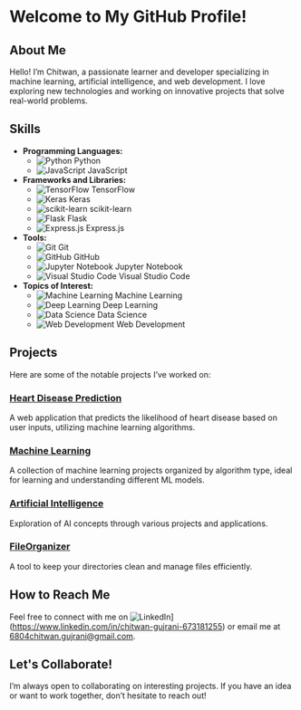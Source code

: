 # Welcome to My GitHub Profile!

## About Me
Hello! I’m Chitwan, a passionate learner and developer specializing in machine learning, artificial intelligence, and web development. I love exploring new technologies and working on innovative projects that solve real-world problems.

## Skills
- **Programming Languages:** 
  - ![Python](https://img.shields.io/badge/-Python-3776AB?style=flat&logo=python&logoColor=white) Python
  - ![JavaScript](https://img.shields.io/badge/-JavaScript-F7DF1E?style=flat&logo=javascript&logoColor=black) JavaScript
- **Frameworks and Libraries:** 
  - ![TensorFlow](https://img.shields.io/badge/-TensorFlow-FF6F20?style=flat&logo=tensorflow&logoColor=white) TensorFlow
  - ![Keras](https://img.shields.io/badge/-Keras-D00000?style=flat&logo=keras&logoColor=white) Keras
  - ![scikit-learn](https://img.shields.io/badge/-scikit--learn-F7931E?style=flat&logo=scikit-learn&logoColor=white) scikit-learn
  - ![Flask](https://img.shields.io/badge/-Flask-000000?style=flat&logo=flask&logoColor=white) Flask
  - ![Express.js](https://img.shields.io/badge/-Express.js-000000?style=flat&logo=express&logoColor=white) Express.js
- **Tools:** 
  - ![Git](https://img.shields.io/badge/-Git-F05032?style=flat&logo=git&logoColor=white) Git
  - ![GitHub](https://img.shields.io/badge/-GitHub-181717?style=flat&logo=github&logoColor=white) GitHub
  - ![Jupyter Notebook](https://img.shields.io/badge/-Jupyter%20Notebook-F37626?style=flat&logo=jupyter&logoColor=white) Jupyter Notebook
  - ![Visual Studio Code](https://img.shields.io/badge/-Visual%20Studio%20Code-007ACC?style=flat&logo=visual-studio-code&logoColor=white) Visual Studio Code
- **Topics of Interest:** 
  - ![Machine Learning](https://img.shields.io/badge/-Machine%20Learning-FF6F20?style=flat&logo=google-cloud&logoColor=white) Machine Learning
  - ![Deep Learning](https://img.shields.io/badge/-Deep%20Learning-8B3F3F?style=flat&logo=tensorflow&logoColor=white) Deep Learning
  - ![Data Science](https://img.shields.io/badge/-Data%20Science-00BFFF?style=flat&logo=python&logoColor=white) Data Science
  - ![Web Development](https://img.shields.io/badge/-Web%20Development-4B0082?style=flat&logo=html5&logoColor=white) Web Development

## Projects
Here are some of the notable projects I’ve worked on:

### [Heart Disease Prediction](https://github.com/chitwan6804/Heart-Disease-Prediction)
A web application that predicts the likelihood of heart disease based on user inputs, utilizing machine learning algorithms.

### [Machine Learning](https://github.com/chitwan6804/Machine_Learning)
A collection of machine learning projects organized by algorithm type, ideal for learning and understanding different ML models.

### [Artificial Intelligence](https://github.com/chitwan6804/Artificial-Intelligence)
Exploration of AI concepts through various projects and applications.

### [FileOrganizer](https://github.com/chitwan6804/FileOrganizer)
A tool to keep your directories clean and manage files efficiently.

## How to Reach Me
Feel free to connect with me on ![LinkedIn](https://img.shields.io/badge/-LinkedIn-0077B5?style=flat&logo=linkedin&logoColor=white)](https://www.linkedin.com/in/chitwan-gujrani-673181255) or email me at [6804chitwan.gujrani@gmail.com](mailto:6804chitwan.gujrani@gmail.com).

## Let's Collaborate!
I’m always open to collaborating on interesting projects. If you have an idea or want to work together, don’t hesitate to reach out!


<!--
**chitwan6804/chitwan6804** is a ✨ _special_ ✨ repository because its `README.md` (this file) appears on your GitHub profile.

Here are some ideas to get you started:

- 🔭 I’m currently working on ...
- 🌱 I’m currently learning ...
- 👯 I’m looking to collaborate on ...
- 🤔 I’m looking for help with ...
- 💬 Ask me about ...
- 📫 How to reach me: ...
- 😄 Pronouns: ...
- ⚡ Fun fact: ...
-->

